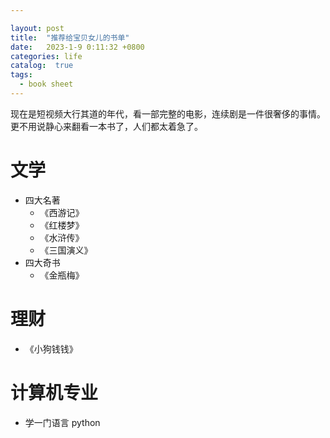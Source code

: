 ```yaml
---

layout: post
title:  "推荐给宝贝女儿的书单"
date:   2023-1-9 0:11:32 +0800
categories: life
catalog:  true
tags:
  - book sheet
---
```


现在是短视频大行其道的年代，看一部完整的电影，连续剧是一件很奢侈的事情。更不用说静心来翻看一本书了，人们都太着急了。



# 文学

* 四大名著 
  * 《西游记》
  * 《红楼梦》
  * 《水浒传》
  * 《三国演义》
* 四大奇书
  * 《金瓶梅》

# 理财

* 《小狗钱钱》

# 计算机专业

* 学一门语言 python 